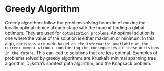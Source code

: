 # Greedy Algorithm

Greedy algorithms follow the problem-solving heuristic of making the locally optimal choice at each stage with the hope of finding a global optimum. They are used for `optimization problems`. An optimal solution is one where the value of the solution is either maximum or minimum. In this algo, `decisions are made based on the information available at the current moment without considering the consequences of these decisions in the future`. This can lead to solutions that are less optimal. Examples of problems solved by greedy algorithms are Kruskal’s minimal spanning tree algorithm, Dijkstra’s shortest path algorithm, and the Knapsack problem.